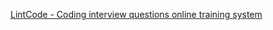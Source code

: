
<a href="http://www.lintcode.com/en/problem/#">LintCode - Coding interview questions online training system</a><br />  
<a href="http://www.lintcode.com/en/problem/backpack/"></a><br />  
<a href="http://www.lintcode.com/en/problem/backpack-ii/"></a><br />  
<a href="http://www.lintcode.com/en/problem/coins-in-a-line-ii/"></a><br />
<a href="http://www.lintcode.com/en/problem/delete-digits/"></a><br />
<a href="http://www.lintcode.com/en/problem/digit-counts/"></a><br />
<a href="http://www.lintcode.com/en/problem/interleaving-positive-and-negative-numbers/"></a><br />
<a href="http://www.lintcode.com/en/problem/interval-minimum-number/"></a><br />
<a href="http://www.lintcode.com/en/problem/maximum-subarray-difference/"></a><br />
<a href="http://www.lintcode.com/en/problem/maximum-subarray-ii/"></a><br />
<a href="http://www.lintcode.com/en/problem/mini-twitter/"></a><br />
<a href="http://www.lintcode.com/en/problem/minimum-adjustment-cost/"></a><br />
<a href="http://www.lintcode.com/en/problem/nuts-bolts-problem/"></a><br />
<a href="http://www.lintcode.com/en/problem/permutation-index-ii/"></a><br />
<a href="http://www.lintcode.com/en/problem/print-numbers-by-recursion/"></a><br />
<a href="http://www.lintcode.com/en/problem/sort-colors-ii/"></a><br />
<a href="http://www.lintcode.com/en/problem/subarray-sum-closest/"></a><br />
<a href="http://www.lintcode.com/en/problem/submatrix-sum/"></a><br />
<a href="http://www.lintcode.com/en/problem/topological-sorting/"></a><br />
<a href="http://www.lintcode.com/en/problem/wood-cut/"></a><br />
<a href="http://www.lintcode.com/en/problem/binary-representation/"></a><br />
<a href="http://www.lintcode.com/en/problem/copy-books/"></a><br />
<a href="http://www.lintcode.com/en/problem/maximum-subarray-iii/"></a><br />
<a href="http://www.lintcode.com/en/problem/parking-lot/"></a><br />
<a href="http://www.lintcode.com/en/problem/k-sum/"></a><br />
<a href="http://www.lintcode.com/en/problem/matrix-zigzag-traversal/"></a><br />
<a href="http://www.lintcode.com/en/problem/permutation-index/"></a><br />
